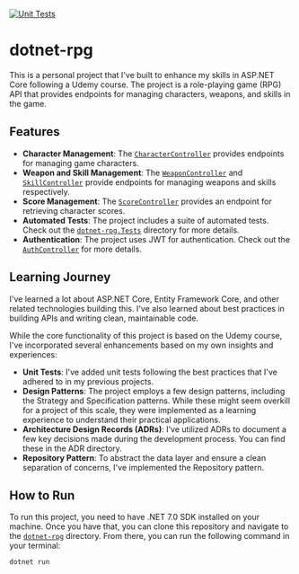 [![Unit Tests](https://github.com/Marvan-T/dotnet-rpg/actions/workflows/dotnet.yml/badge.svg)](https://github.com/Marvan-T/dotnet-rpg/actions/workflows/dotnet.yml)

# dotnet-rpg

This is a personal project that I've built to enhance my skills in ASP.NET Core following a Udemy course. The project is a role-playing game (RPG) API that provides endpoints for managing characters, weapons, and skills in the game.

## Features

- **Character Management**: The [`CharacterController`](command:_github.copilot.openSymbolInFile?%5B%22dotnet-rpg%2FControllers%2FCharacterController.cs%22%2C%22CharacterController%22%5D "dotnet-rpg/Controllers/CharacterController.cs") provides endpoints for managing game characters.
- **Weapon and Skill Management**: The [`WeaponController`](command:_github.copilot.openSymbolInFile?%5B%22dotnet-rpg%2FControllers%2FWeaponController.cs%22%2C%22WeaponController%22%5D "dotnet-rpg/Controllers/WeaponController.cs") and [`SkillController`](command:_github.copilot.openSymbolInFile?%5B%22dotnet-rpg%2FControllers%2FSkillController.cs%22%2C%22SkillController%22%5D "dotnet-rpg/Controllers/SkillController.cs") provide endpoints for managing weapons and skills respectively.
- **Score Management**: The [`ScoreController`](command:_github.copilot.openSymbolInFile?%5B%22dotnet-rpg%2FControllers%2FScoreController.cs%22%2C%22ScoreController%22%5D "dotnet-rpg/Controllers/ScoreController.cs") provides an endpoint for retrieving character scores.
- **Automated Tests**: The project includes a suite of automated tests. Check out the [`dotnet-rpg.Tests`](command:_github.copilot.openRelativePath?%5B%22dotnet-rpg.Tests%22%5D "dotnet-rpg.Tests") directory for more details.
- **Authentication**: The project uses JWT for authentication. Check out the [`AuthController`](command:_github.copilot.openSymbolInFile?%5B%22dotnet-rpg%2FControllers%2FAuthController.cs%22%2C%22AuthController%22%5D "dotnet-rpg/Controllers/AuthController.cs") for more details.

## Learning Journey

I've learned a lot about ASP.NET Core, Entity Framework Core, and other related technologies building this. I've also learned about best practices in building APIs and writing clean, maintainable code.

While the core functionality of this project is based on the Udemy course, I've incorporated several enhancements based on my own insights and experiences:

- **Unit Tests**: I've added unit tests following the best practices that I've adhered to in my previous projects. 
- **Design Patterns**: The project employs a few design patterns, including the Strategy and Specification patterns. While these might seem overkill for a project of this scale, they were implemented as a learning experience to understand their practical applications.
- **Architecture Design Records (ADRs)**: I've utilized ADRs to document a few key decisions made during the development process. You can find these in the ADR directory.
- **Repository Pattern**: To abstract the data layer and ensure a clean separation of concerns, I've implemented the Repository pattern.

## How to Run

To run this project, you need to have .NET 7.0 SDK installed on your machine. Once you have that, you can clone this repository and navigate to the [`dotnet-rpg`](command:_github.copilot.openRelativePath?%5B%22dotnet-rpg%22%5D "dotnet-rpg") directory. From there, you can run the following command in your terminal:

```sh
dotnet run
```

